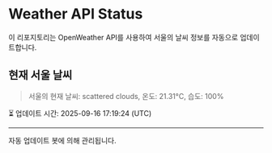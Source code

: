 
# Weather API Status

이 리포지토리는 OpenWeather API를 사용하여 서울의 날씨 정보를 자동으로 업데이트합니다.

## 현재 서울 날씨
> 서울의 현재 날씨: scattered clouds, 온도: 21.31°C, 습도: 100%

⏳ 업데이트 시간: 2025-09-16 17:19:24 (UTC)

---
자동 업데이트 봇에 의해 관리됩니다.
